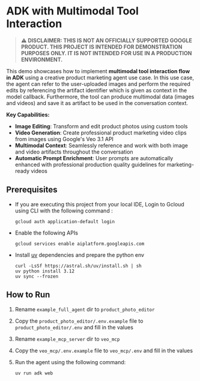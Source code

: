 # ADK with Multimodal Tool Interaction

> **⚠️ DISCLAIMER: THIS IS NOT AN OFFICIALLY SUPPORTED GOOGLE PRODUCT. THIS PROJECT IS INTENDED FOR DEMONSTRATION PURPOSES ONLY. IT IS NOT INTENDED FOR USE IN A PRODUCTION ENVIRONMENT.**

This demo showcases how to implement **multimodal tool interaction flow in ADK** using a creative product marketing agent use case. In this use case, the agent can refer to the user-uploaded images and perform the required edits by referencing the artifact identifier which is given as context in the model callback. Furthermore, the tool can produce multimodal data (images and videos) and save it as artifact to be used in the conversation context.

**Key Capabilities:**

- **Image Editing**: Transform and edit product photos using custom tools
- **Video Generation**: Create professional product marketing video clips from images using Google's Veo 3.1 API
- **Multimodal Context**: Seamlessly reference and work with both image and video artifacts throughout the conversation
- **Automatic Prompt Enrichment**: User prompts are automatically enhanced with professional production quality guidelines for marketing-ready videos

## Prerequisites

- If you are executing this project from your local IDE, Login to Gcloud using CLI with the following command :

    ```shell
    gcloud auth application-default login
    ```

- Enable the following APIs

    ```shell
    gcloud services enable aiplatform.googleapis.com 
    ```

- Install [uv](https://docs.astral.sh/uv/getting-started/installation/) dependencies and prepare the python env

    ```shell
    curl -LsSf https://astral.sh/uv/install.sh | sh
    uv python install 3.12
    uv sync --frozen
    ```

## How to Run

1. Rename `example_full_agent` dir to `product_photo_editor`

2. Copy the `product_photo_editor/.env.example` file to `product_photo_editor/.env` and fill in the values

3. Rename `example_mcp_server` dir to `veo_mcp`

4. Copy the `veo_mcp/.env.example` file to `veo_mcp/.env` and fill in the values

5. Run the agent using the following command:

    ```shell
    uv run adk web
    ```
